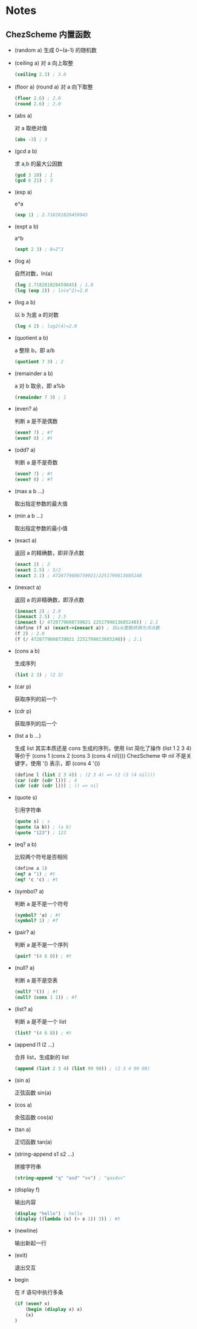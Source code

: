 # Notes

## ChezScheme 内置函数

- (random a)
  生成 0~(a-1) 的随机数

- (ceiling a)
  对 a 向上取整

  ```scheme
  (ceiling 2.3) ; 3.0
  ```

- (floor a) (round a)
     对 a 向下取整

     ```scheme
     (floor 2.6) ; 2.0
     (round 2.6) ; 2.0
     ```

- (abs a)

     对 a 取绝对值

     ```scheme
     (abs -3) ; 3
     ```

- (gcd a b)

     求 a,b 的最大公因数

     ```scheme
     (gcd 3 10) ; 1
     (gcd 6 21) ; 3
     ```

- (exp a)

     e^a

     ```scheme
     (exp 1) ; 2.718281828459045
     ```

- (expt a b)

     a^b

     ```scheme
     (expt 2 3) ; 8=2^3
     ```

- (log a)

     自然对数，ln(a)

     ```scheme
     (log 2.718281828459045) ; 1.0
     (log (exp 2)) ; ln(e^2)=2.0
     ```

- (log a b)

     以 b 为底 a 的对数

     ```scheme
     (log 4 2) ; log2(4)=2.0
     ```

- (quotient a b)

     a 整除 b，即 a/b

     ```scheme
     (quotient 7 3) ; 2
     ```

- (remainder a b)

     a 对 b 取余，即 a%b

     ```scheme
     (remainder 7 3) ; 1
     ```

- (even? a)

     判断 a 是不是偶数

     ```scheme
     (even? 7) ; #f
     (even? 8) ; #t
     ```

- (odd? a)

     判断 a 是不是奇数

     ```scheme
     (even? 7) ; #t
     (even? 8) ; #f
     ```

- (max a b ...)

     取出指定参数的最大值

- (min a b ...)

     取出指定参数的最小值

- (exact a)

     返回 a 的精确数，即非浮点数

     ```scheme
     (exact 2) ; 2
     (exact 2.5) ; 5/2
     (exact 2.1) ; 4728779608739021/2251799813685248
     ```

- (inexact a)

     返回 a 的非精确数，即浮点数

     ```scheme
     (inexact 2) ; 2.0
     (inexact 2.5) ; 2.5
     (inexact (/ 4728779608739021 2251799813685248)) ; 2.1
     (define (f a) (exact->inexact a)) ; 将a从整数转换为浮点数
     (f 2) ; 2.0
     (f (/ 4728779608739021 2251799813685248)) ; 2.1
     ```

- (cons a b)

     生成序列

     ```scheme
     (list 2 3) ; (2 3)
     ```

- (car p)

    获取序列的前一个

- (cdr p)

    获取序列的后一个

- (list a b ...)

     生成 list
     其实本质还是 cons 生成的序列，使用 list 简化了操作
     (list 1 2 3 4) 等价于 (cons 1 (cons 2 (cons 3 (cons 4 nil))))
     ChezScheme 中 nil 不是关键字，使用 '() 表示，即 (cons 4 '())

     ```scheme
     (define l (list 2 3 4)) ; (2 3 4) => (2 (3 (4 nil)))
     (car (cdr (cdr l))) ; 4
     (cdr (cdr (cdr l))) ; () => nil
     ```

- (quote s)

     引用字符串
     
     ```scheme
     (quote s) ; s
     (quote (a b)) ; (a b)
     (quote "123") ; 123
     ```

- (eq? a b)

     比较两个符号是否相同
     
     ```scheme
     (define a 1)
     (eq? a '1) ; #t
     (eq? 'c 'c) ; #t
     ```

- (symbol? a)

     判断 a 是不是一个符号
     
     ```scheme
     (symbol? 'a) ; #t
     (symbol? 1) ; #f
     ```

- (pair? a)

     判断 a 是不是一个序列

     ```scheme
     (pair? '(4 6 8)) ; #t
     ```

- (null? a)

     判断 a 是不是空表

     ```scheme
     (null? '()) ; #t
     (null? (cons 1 1)) ; #f
     ```

- (list? a)

     判断 a 是不是一个 list

     ```scheme
     (list? '(4 6 8)) ; #t
     ```

- (append l1 l2 ...)

     合并 list，生成新的 list

     ```scheme
     (append (list 2 3 4) (list 99 98)) ; (2 3 4 99 98)
     ```

- (sin a)

     正弦函数 sin(a)

- (cos a)

     余弦函数 cos(a)

- (tan a)

     正切函数 tan(a)

- (string-append s1 s2 ...)

     拼接字符串

     ```scheme
     (string-append "q" "asd" "vv") ; "qasdvv"
     ```

- (display f)

     输出内容

     ```scheme
     (display "hello") ; hello
     (display ((lambda (x) (> x 1)) 3)) ; #t
     ```

- (newline)

  输出新起一行

- (exit)

  退出交互

- begin

  在 if 语句中执行多条

  ```scheme
  (if (even? x)
      (begin (display x) x)
      (x)
  )
  ```

